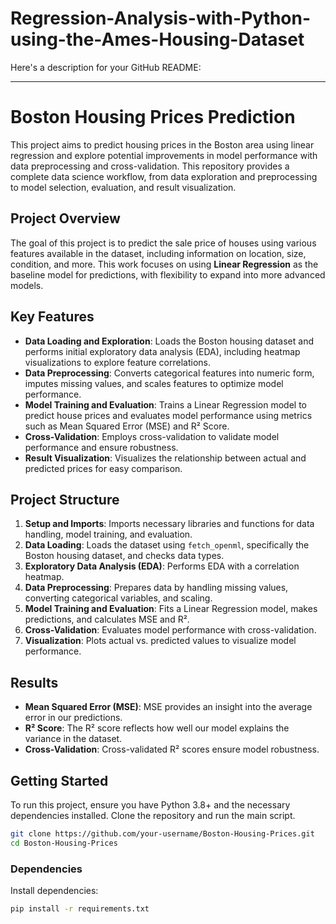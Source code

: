 # Regression-Analysis-with-Python-using-the-Ames-Housing-Dataset

Here's a description for your GitHub README:

---

# Boston Housing Prices Prediction

This project aims to predict housing prices in the Boston area using linear regression and explore potential improvements in model performance with data preprocessing and cross-validation. This repository provides a complete data science workflow, from data exploration and preprocessing to model selection, evaluation, and result visualization.

## Project Overview

The goal of this project is to predict the sale price of houses using various features available in the dataset, including information on location, size, condition, and more. This work focuses on using **Linear Regression** as the baseline model for predictions, with flexibility to expand into more advanced models.

## Key Features

- **Data Loading and Exploration**: Loads the Boston housing dataset and performs initial exploratory data analysis (EDA), including heatmap visualizations to explore feature correlations.
- **Data Preprocessing**: Converts categorical features into numeric form, imputes missing values, and scales features to optimize model performance.
- **Model Training and Evaluation**: Trains a Linear Regression model to predict house prices and evaluates model performance using metrics such as Mean Squared Error (MSE) and R² Score.
- **Cross-Validation**: Employs cross-validation to validate model performance and ensure robustness.
- **Result Visualization**: Visualizes the relationship between actual and predicted prices for easy comparison.

## Project Structure

1. **Setup and Imports**: Imports necessary libraries and functions for data handling, model training, and evaluation.
2. **Data Loading**: Loads the dataset using `fetch_openml`, specifically the Boston housing dataset, and checks data types.
3. **Exploratory Data Analysis (EDA)**: Performs EDA with a correlation heatmap.
4. **Data Preprocessing**: Prepares data by handling missing values, converting categorical variables, and scaling.
5. **Model Training and Evaluation**: Fits a Linear Regression model, makes predictions, and calculates MSE and R².
6. **Cross-Validation**: Evaluates model performance with cross-validation.
7. **Visualization**: Plots actual vs. predicted values to visualize model performance.

## Results

- **Mean Squared Error (MSE)**: MSE provides an insight into the average error in our predictions.
- **R² Score**: The R² score reflects how well our model explains the variance in the dataset.
- **Cross-Validation**: Cross-validated R² scores ensure model robustness.

## Getting Started

To run this project, ensure you have Python 3.8+ and the necessary dependencies installed. Clone the repository and run the main script.

```bash
git clone https://github.com/your-username/Boston-Housing-Prices.git
cd Boston-Housing-Prices
```

### Dependencies

Install dependencies:

```bash
pip install -r requirements.txt
```

